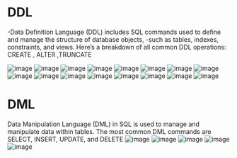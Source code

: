 # DDL
-Data Definition Language (DDL) includes SQL commands used to define and manage the structure of database objects,
-such as tables, indexes, constraints, and views. Here’s a breakdown of all common DDL operations:
CREATE , ALTER ,TRUNCATE

![image](https://github.com/user-attachments/assets/8dff735d-4717-488c-8731-25c64f1e0bac)
![image](https://github.com/user-attachments/assets/d47e4a47-ee70-4623-b18d-6783f261106d)
![image](https://github.com/user-attachments/assets/1ed5a73e-72be-4ed5-8f64-f89bf2f8241e)
![image](https://github.com/user-attachments/assets/3e5ec800-c705-4cf2-85a2-f3629ad84ce8)
![image](https://github.com/user-attachments/assets/b36aab9a-9ff5-4bea-ac8b-547f2347d7ff)
![image](https://github.com/user-attachments/assets/95ce06ad-4ca3-4d23-af02-e65a6595c8fe)
![image](https://github.com/user-attachments/assets/3c0d79eb-1efa-41e3-91c6-c043fb78ab76)
![image](https://github.com/user-attachments/assets/0f1e5f8c-0064-4592-b8d2-854e711dadb8)
![image](https://github.com/user-attachments/assets/c65ab6e9-ea43-4179-bcff-667cd64d58d1)
![image](https://github.com/user-attachments/assets/233f6aa9-876e-4d8f-9cfe-535814dadc33)
![image](https://github.com/user-attachments/assets/32293cd5-29ee-4b28-b6f6-ef14f02554a1)
![image](https://github.com/user-attachments/assets/3c7eab99-e889-4e33-be21-07155c6cae98)
![image](https://github.com/user-attachments/assets/7a6d9a1f-3cfd-4dec-8512-c9c6080b6756)
![image](https://github.com/user-attachments/assets/f0ada892-3c7a-42b8-b2e4-beffa5180309)
![image](https://github.com/user-attachments/assets/e37427db-16fb-494a-b6dc-7c7b77a057f9)
![image](https://github.com/user-attachments/assets/ed657d0e-543b-4004-8e94-d341e5410581)

# DML
Data Manipulation Language (DML) in SQL is used to manage and manipulate data within tables. The most common DML commands are SELECT, INSERT, UPDATE, and DELETE
![image](https://github.com/user-attachments/assets/b31f89f3-9920-446c-9fe8-7f66fc0e446f)
![image](https://github.com/user-attachments/assets/4076c005-0a90-4dac-864a-85ce99e0e534)
![image](https://github.com/user-attachments/assets/a21e2228-d8f9-4a9b-b2d9-456e62911d78)
![image](https://github.com/user-attachments/assets/23e7c00c-097c-44e5-ac2f-9b564d4cb869)
![image](https://github.com/user-attachments/assets/a15cd488-8103-4003-b0b4-dcd82c2a50af)


















